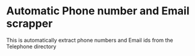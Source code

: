 # Automatic Phone number and Email scrapper
 This is automatically extract phone numbers and Email ids from the Telephone directory
